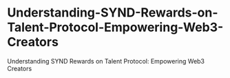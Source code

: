 # Understanding-SYND-Rewards-on-Talent-Protocol-Empowering-Web3-Creators
Understanding SYND Rewards on Talent Protocol: Empowering Web3 Creators

